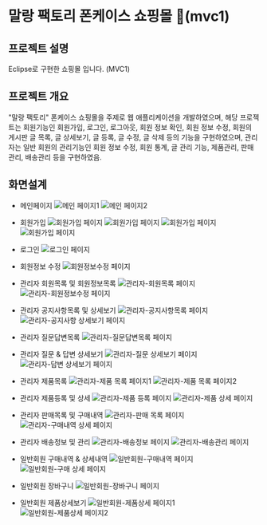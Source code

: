 # 말랑 팩토리 폰케이스 쇼핑몰 🛒(mvc1)

## 프로젝트 설명
Eclipse로 구현한 쇼핑몰 입니다. (MVC1)

## 프로젝트 개요
"말랑 팩토리" 폰케이스 쇼핑몰을 주제로 웹 애플리케이션을 개발하였으며, 해당 프로젝트는 회원기능인 회원가입, 로그인, 로그아웃, 회원 정보 확인, 회원 정보 수정, 회원의 게시판 글 목록, 글 상세보기, 글 등록, 글 수정, 글 삭제 등의 기능을 구현하였으며, 관리자는 일반 회원의 관리기능인 회원 정보 수정, 회원 통계, 글 관리 기능, 제품관리, 판매관리, 배송관리  등을 구현하였음.


## 화면설계 

* 메인페이지
![메인 페이지1](./WebContent/img/1.png "메인 페이지")
![메인 페이지2](./WebContent/img/2.png "메인 페이지")

* 회원가입
![회원가입 페이지](./WebContent/img/3-1.png "회원가입 페이지")
![회원가입 페이지](./WebContent/img/3-2.png "회원가입 페이지")
![회원가입 페이지](./WebContent/img/3-3.png "회원가입 페이지")
![회원가입 페이지](./WebContent/img/3-3.png "회원가입 페이지")

* 로그인
![로그인 페이지](./WebContent/img/4.png "로그인 페이지")

* 회원정보 수정
![회원정보수정 페이지](./WebContent/img/5.png "회원정보수정 페이지")

* 관리자 회원목록 및 회원정보목록
![관리자-회원목록 페이지](./WebContent/img/6.png "관리자-회원목록 페이지")
![관리자-회원정보수정 페이지](./WebContent/img/6-1.png "관리자-회원정보목록 페이지")

* 관리자 공지사항목록 및 상세보기
![관리자-공지사항목록 페이지](./WebContent/img/7.png "관리자-공지사항목록 페이지")
![관리자-공지사항 상세보기 페이지](./WebContent/img/7-1.png "관리자-공지사항 상세보기 페이지")

* 관리자 질문답변목록
![관리자-질문답변목록 페이지](./WebContent/img/8.png "관리자-질문답변목록 페이지")

* 관리자 질문 & 답변 상세보기
![관리자-질문 상세보기 페이지](./WebContent/img/8-1.png "관리자-질문 상세보기 페이지")
![관리자-답변 상세보기 페이지](./WebContent/img/8-2.png "관리자-답변 상세보기 페이지")

* 관리자 제품목록
![관리자-제품 목록 페이지1](./WebContent/img/9.png "관리자-제품목록 페이지1")
![관리자-제품 목록 페이지2](./WebContent/img/9-1.png "관리자-제품목록 페이지2")

* 관리자 제품등록 및 상세
![관리자-제품 등록 페이지](./WebContent/img/9-2.png "관리자-제품등록 페이지")
![관리자-제품 상세 페이지](./WebContent/img/9-3.png "관리자-제품상세 페이지")

* 관리자 판매목록 및 구매내역
![관리자-판매 목록 페이지](./WebContent/img/10.png "관리자-판매 목록 페이지")
![관리자-구매내역 상세 페이지](./WebContent/img/11.png "관리자-구매내역 상세 페이지")

* 관리자 배송정보 및 관리
![관리자-배송정보 페이지](./WebContent/img/12.png "관리자-배송 정보 페이지")
![관리자-배송관리 페이지](./WebContent/img/13.png "관리자-배송 관리 페이지")

* 일반회원 구매내역 & 상세내역
![일반회원-구매내역 페이지](./WebContent/img/14.png "일반회원-구매내역 페이지")
![일반회원-구매 상세 페이지](./WebContent/img/15.png "일반회원-구매 상세 페이지")

* 일반회원 장바구니
![일반회원-장바구니 페이지](./WebContent/img/16.png "일반회원-장바구니 페이지")

* 일반회원 제품상세보기
![일반회원-제품상세 페이지1](./WebContent/img/17.png "일반회원-제품 상세 페이지")
![일반회원-제품상세 페이지2](./WebContent/img/17.png "일반회원-제품 상세 페이지(품절)")

